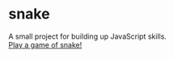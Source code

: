 # snake
A small project for building up JavaScript skills.
<br>
<a href="snake.html"> Play a game of snake!</a>
